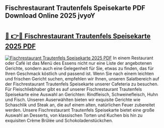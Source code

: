 ## Fischrestaurant Trautenfels Speisekarte PDF Download Online 2025 jvyoY

# <h2><a href="http://gce3gni.nevu.top/?p=Fischrestaurant+Trautenfels+Speisekarte">🔗 👉🔴 Fischrestaurant Trautenfels Speisekarte 2025 PDF</a></h2>

[![Fischrestaurant Trautenfels Speisekarte 2025 PDF](https://i.imgur.com/dBaPXMq.png)](http://gce3gni.nevu.top/?p=Fischrestaurant+Trautenfels+Speisekarte)
In einem Restaurant oder Café ist das Menü des Essens nicht nur eine Liste der angebotenen Gerichte, sondern auch eine Gelegenheit für Sie, etwas zu finden, das für Ihren Geschmack köstlich und passend ist. Wenn Sie nach einem leichten und frischen Gericht suchen, empfehlen wir Ihnen, unseren Salatbereich auf der Fischrestaurant Trautenfels Speisekarte unserer Cafeteria zu besuchen. Für Fleischliebhaber gibt es auf unserer Fischrestaurant Trautenfels Speisekarte eine Auswahl an Gerichten: Rindfleisch, Schweinefleisch, Huhn und Fisch. Unseren Auserwählten bieten wir exquisite Gerichte wie Schaschlik und Steak an, die auf einem alten, natürlichen Feuer zubereitet werden. Unsere Fischrestaurant Trautenfels Speisekarte bietet eine große Auswahl an Desserts, von klassischen Torten und Kuchen bis hin zu exquisiten Crème Brûlée und Schokoladenstückchen.
